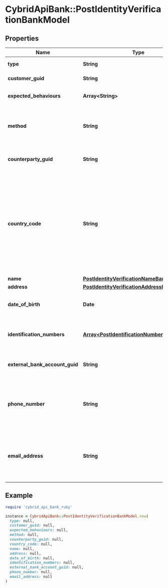 # CybridApiBank::PostIdentityVerificationBankModel

## Properties

| Name | Type | Description | Notes |
| ---- | ---- | ----------- | ----- |
| **type** | **String** | The type of identity verification. |  |
| **customer_guid** | **String** | The customer&#39;s identifier. | [optional] |
| **expected_behaviours** | **Array&lt;String&gt;** | The optional expected behaviour to simulate. | [optional] |
| **method** | **String** | The identity verification method. Required when type is counterparty, type is kyc, or type is bank_account. | [optional] |
| **counterparty_guid** | **String** | The counterparty&#39;s identifier. Required when type is counterparty. | [optional] |
| **country_code** | **String** | The ISO 3166 country 2-Alpha country the customer is being verified in. If not present, will default to the Bank&#39;s configured country code. Optional when type is kyc and method is id_and_selfie, type is kyc and method is tax_id_and_selfie, or type is kyc and method is business_registration. | [optional] |
| **name** | [**PostIdentityVerificationNameBankModel**](PostIdentityVerificationNameBankModel.md) |  | [optional] |
| **address** | [**PostIdentityVerificationAddressBankModel**](PostIdentityVerificationAddressBankModel.md) |  | [optional] |
| **date_of_birth** | **Date** | The customer&#39;s date of birth. Required when type is kyc and method is attested. | [optional] |
| **identification_numbers** | [**Array&lt;PostIdentificationNumberBankModel&gt;**](PostIdentificationNumberBankModel.md) | The customer&#39;s identification numbers. Required when type is kyc and method is attested. | [optional] |
| **external_bank_account_guid** | **String** | The external bank account&#39;s identifier. Required when type is bank_account. | [optional] |
| **phone_number** | **String** | The customer&#39;s phone number. Optional when type is bank_account and method is attested or type is bank_account and method is attested_ownership. | [optional] |
| **email_address** | **String** | The customer&#39;s email address. Optional when type is bank_account and method is attested or type is bank_account and method is attested_ownership. | [optional] |

## Example

```ruby
require 'cybrid_api_bank_ruby'

instance = CybridApiBank::PostIdentityVerificationBankModel.new(
  type: null,
  customer_guid: null,
  expected_behaviours: null,
  method: null,
  counterparty_guid: null,
  country_code: null,
  name: null,
  address: null,
  date_of_birth: null,
  identification_numbers: null,
  external_bank_account_guid: null,
  phone_number: null,
  email_address: null
)
```

